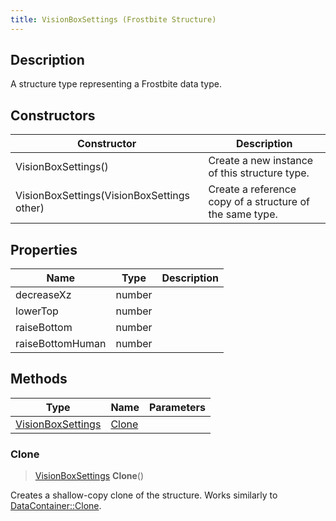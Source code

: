 ```yaml
---
title: VisionBoxSettings (Frostbite Structure)
---
```

## Description

A structure type representing a Frostbite data type.

## Constructors

| Constructor                                | Description                                              |
| ------------------------------------------ | -------------------------------------------------------- |
| VisionBoxSettings()                        | Create a new instance of this structure type.            |
| VisionBoxSettings(VisionBoxSettings other) | Create a reference copy of a structure of the same type. |

## Properties

| Name             | Type   | Description |
| ---------------- | ------ | ----------- |
| decreaseXz       | number |             |
| lowerTop         | number |             |
| raiseBottom      | number |             |
| raiseBottomHuman | number |             |

## Methods

| Type                                   | Name            | Parameters |
| -------------------------------------- | --------------- | ---------- |
| [VisionBoxSettings](VisionBoxSettings) | [Clone](#clone) |            |

### Clone

> [VisionBoxSettings](VisionBoxSettings) **Clone**()

Creates a shallow-copy clone of the structure. Works similarly to [DataContainer::Clone](/vext/ref/cls/shr/datacontainer#clone).
